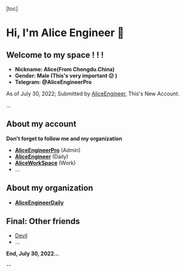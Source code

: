 [toc]

# Hi, I'm Alice Engineer 👋

## Welcome to my space ! ! !

- **Nickname: Alice(From Chengdu.China)**
- **Gender: Male (This's very important 😕 )**
- **Telegram: @AliceEngineerPro**

As of July 30, 2022; Submitted by [AliceEngineer](https://github.com/AliceEngineer), This's New Account.

...

## About my account

**Don't forget to follow me and my organization**

- [**AliceEngineerPro**](https://github.com/AliceEngineerPro) (Admin)
- [**AliceEngineer**](https://github.com/AliceEngineer) (Daily)
- [**AliceWorkSpace**](https://github.com/AliceWorkSpace) (Work)
- ...

## About my organization

- [**AliceEngineerDaily**](https://github.com/AliceEngineerDaily)

## Final: Other friends

- [Devil](https://github.com/Devil1314412)
- ...

**End, July 30, 2022...**

--
